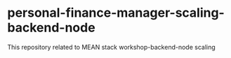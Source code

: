 # personal-finance-manager-scaling-backend-node
This repository related to MEAN stack workshop-backend-node scaling
